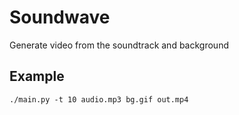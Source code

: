 # Soundwave

Generate video from the soundtrack and background

## Example

```
./main.py -t 10 audio.mp3 bg.gif out.mp4
```
